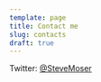 ```yaml
---
template: page
title: Contact me
slug: contacts
draft: true
---
```

Twitter: [@SteveMoser](https://twitter.com/SteveMoser)
